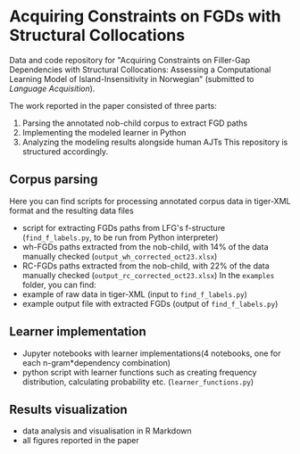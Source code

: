 # Acquiring Constraints on FGDs with Structural Collocations

Data and code repository for "Acquiring Constraints on Filler-Gap Dependencies with Structural Collocations: Assessing a Computational Learning Model of Island-Insensitivity in Norwegian" (submitted to *Language Acquisition*).

The work reported in the paper consisted of three parts: 
1. Parsing the annotated nob-child corpus to extract FGD paths
2. Implementing the modeled learner in Python
3. Analyzing the modeling results alongside human AJTs
This repository is structured accordingly.

## Corpus parsing

Here you can find scripts for processing annotated corpus data in tiger-XML format and the resulting data files
- script for extracting FGDs paths from LFG's f-structure (`find_f_labels.py`, to be run from Python interpreter)
- wh-FGDs paths extracted from the nob-child, with 14% of the data manually checked (`output_wh_corrected_oct23.xlsx`)
- RC-FGDs paths extracted from the nob-child, with 22% of the data manually checked (`output_rc_corrected_oct23.xlsx`)
In the `examples` folder, you can find:
- example of raw data in tiger-XML (input to `find_f_labels.py`)
- example output file with extracted FGDs (output of `find_f_labels.py`)

## Learner implementation
- Jupyter notebooks with learner implementations(4 notebooks, one for each n-gram*dependency combination)
- python script with learner functions such as creating frequency distribution, calculating probability etc.  (`learner_functions.py`) 

## Results visualization

- data analysis and visualisation in R Markdown
- all figures reported in the paper